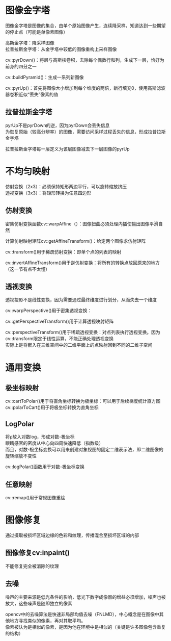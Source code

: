 

# 图像金字塔         
图像金字塔是图像的集合，由单个原始图像产生，连续降采样，知道达到一些期望的停止点（可能是单像素图像）    

高斯金字塔：降采样图像    
拉普拉斯金字塔：从金字塔中较低的图像重构上采样图像     

cv::pyrDown()：将层与高斯核卷积，去除每个偶数行和列，生成下一层，恰好为前身的四分之一    

cv::buildPyramid()：生成一系列新图像     

cv::pyrUp()：首先将图像大小增加到每个维度的两倍，新行填充0，使用高斯滤波器卷积近似“丢失”像素的值    


## 拉普拉斯金字塔     
pyrUp不是pyrDown的逆，因为pyrDown会丢失信息    
为恢复原始（较高分辨率）的图像，需要访问采样过程丢失的信息，形成拉普拉斯金字塔          

拉普拉斯金字塔每一层定义为该层图像减去下一层图像的pyrUp     

# 不均匀映射   

仿射变换（2x3）：必须保持矩形两边平行，可以旋转缩放挤压    
透视变换（3x3）：将矩形转换为任意四边形    

## 仿射变换   

密集仿射变换函数cv::warpAffine（）：图像扭曲必须处理内插使输出图像平滑自然     


计算仿射映射矩阵cv::getAffineTransform()：给定两个图像求仿射矩阵     

cv::transform()用于稀疏仿射变换：即单个点的列表的映射

cv::invertAffineTransform()用于逆仿射变换：将所有的转换点放回原来的地方    
（这一节有点不太懂）        

## 透视变换    
透视投影不是线性变换，因为需要通过最终维度进行划分，从而失去一个维度   

cv::warpPerspective()用于密集透视变换：

cv::getPerspectiveTransform()用于计算透视映射矩阵     

cv::perspectiveTransform()用于稀疏透视变换：对点列表执行透视变换。因为cv::transform限定于线性运算，不能正确处理透视变换    
实际上是将嵌入在三维空间中的二维平面上的点映射回到不同的二维子空间      


# 通用变换    

## 极坐标映射    
cv::cartToPolar()用于将直角坐标转换为极坐标：可以用于后续梯度统计直方图    
cv::polarToCart()用于将极坐标转换为直角坐标     

## LogPolar    
将ρ放入对数log，形成对数-极坐标    
眼睛感官的密度从中心向四周快速降低（指数级）     
而且，对数-极坐标变换可以用来创建对象视图的固定二维表示法，即二维图像的旋转缩放不变性    

cv::logPolar()函数用于对数-极坐标变换    

## 任意映射  
cv::remap()用于常规图像重绘    


# 图像修复    
通过摄取被损坏区域边缘的色彩和纹理，传播混合至损坏区域的内部    

## 图像修复cv:inpaint()    
不能修复完全被消除的纹理    

## 去噪   
噪声的主要来源是低光条件的影响，低光下数字成像器的增益必须增加，噪声也被放大，这些噪声是随即独立的像素     

opencv中的去噪算法是快速非局部均值去噪（FNLMD），中心概念是在图像中其他地方寻找类似的像素，再对其取平均。     
像素被认为是相似的像素，是因为他在环境中是相似的（关键是许多图像包含重复的结构）     































